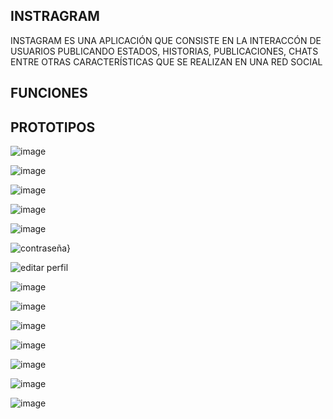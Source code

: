 
## INSTRAGRAM

INSTAGRAM ES UNA APLICACIÓN QUE CONSISTE EN LA INTERACCÓN DE USUARIOS PUBLICANDO ESTADOS, HISTORIAS, PUBLICACIONES, CHATS ENTRE OTRAS CARACTERÍSTICAS 
QUE SE REALIZAN EN UNA RED SOCIAL

## FUNCIONES



## PROTOTIPOS

![image](https://user-images.githubusercontent.com/92265675/137248121-ee98a450-f2c0-4daf-8fb5-d3c6d6d4da49.png)

![image](https://user-images.githubusercontent.com/92265675/136872439-77327576-e208-466c-992d-290654ab2366.png)

![image](https://user-images.githubusercontent.com/92265675/137248464-25cfa2af-550a-4fa5-b6cb-c18b35a18729.png)

![image](https://user-images.githubusercontent.com/92265675/137248573-b5f554b4-e579-4c52-b70d-a5fd82878f13.png)

![image](https://user-images.githubusercontent.com/92265675/137427651-afae83ce-d046-40a1-b77f-7e03d4723ae0.png)

![contraseña](https://user-images.githubusercontent.com/64994783/137250120-dd6d03b9-9b4e-4d25-9c15-6149841a5352.png)}

![editar perfil](https://user-images.githubusercontent.com/64994783/137250190-f3674653-ecc9-4756-9c0c-6757eaf02f75.png)

![image](https://user-images.githubusercontent.com/70556374/136715311-727e8029-dfdc-4212-a9ae-c349031edeb6.png)

![image](https://user-images.githubusercontent.com/70556374/137568864-f45a03cd-1138-478a-8b7f-66fe93205a0a.png)

![image](https://user-images.githubusercontent.com/70556374/136901167-34fbaed9-3006-4675-bb56-c6dce369cae5.png)

![image](https://user-images.githubusercontent.com/70556374/136901042-743061c8-8cfd-4085-af31-cceb82bc985c.png)

![image](https://user-images.githubusercontent.com/70556374/136901127-1fa513b8-b418-45d4-82bf-8f597d96f712.png)

![image](https://user-images.githubusercontent.com/70556374/136901544-61529607-69dd-42a4-8942-5243b061e23d.png)

![image](https://user-images.githubusercontent.com/70556374/136901888-ff28e153-88af-4514-aa1b-43106c4f9ca5.png)

